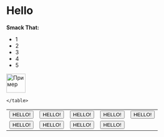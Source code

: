 <!DOCTYPE html>
<html lang="en">
<head>
    <meta charset="UTF-8">
    <meta http-equiv="X-UA-Compatable" content="IE=edge">
    <meta name="=viewport" content="=width=H, intial-scale=1.0">
    <title>Hello</title>
</head>
<body>
    <h1>Hello</h1>
    <p style="color:f= #FFA399;"><b>Smack That:</b></p><p style="background-color:aqua"></p>
    <ul>
        <li>1</li>
        <li>2</li>
        <li>3</li>
        <li>4</li>
        <li>5</li>
    </ul>
    <img src="images/sample.gif" width="50" height="50" alt="Пример">
    <table>
        <tr>
            <td>
                <button onclick="alert('welcome ')">HELLO!</button>
            </td>
            <td>
                <button onclick="alert('welcome ')">HELLO!</button>
            </td>
            <td>
                <button onclick="alert('welcome ')">HELLO!</button>
            </td>
            <td>
                <button onclick="alert('welcome ')">HELLO!</button>
            </td>
            <td>
                <button onclick="alert('welcome ')">HELLO!</button>
            </td>
        </tr>
        <tr>
            <td>
                <button onclick="alert('welcome ')">HELLO!</button>
            </td>
            <td>
                <button onclick="alert('welcome ')">HELLO!</button>
            </td>
            <td>
                <button onclick="alert('welcome ')">HELLO!</button>
            </td>
            <td>
                <button onclick="alert('welcome ')">HELLO!</button>
            </td>
        </tr>
        
    </table>
</body>
</html>
